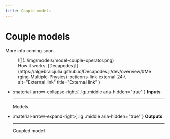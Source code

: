 ```yaml
---
title: Couple models 
---
```


# Couple models

More info coming soon.

<figure markdown>![](../img/models/model-couple-operator.png)<figcaption markdown>How it works: [Decapodes.jl](https://algebraicjulia.github.io/Decapodes.jl/dev/overview/#Merging-Multiple-Physics) :octicons-link-external-24:{ alt="External link" title="External link" }</figcaption></figure>

<div class="grid cards" markdown>

-   :material-arrow-collapse-right:{ .lg .middle aria-hidden="true" } __Inputs__

    ---

    Models

-   :material-arrow-expand-right:{ .lg .middle aria-hidden="true" } __Outputs__

    ---

    Coupled model

</div>